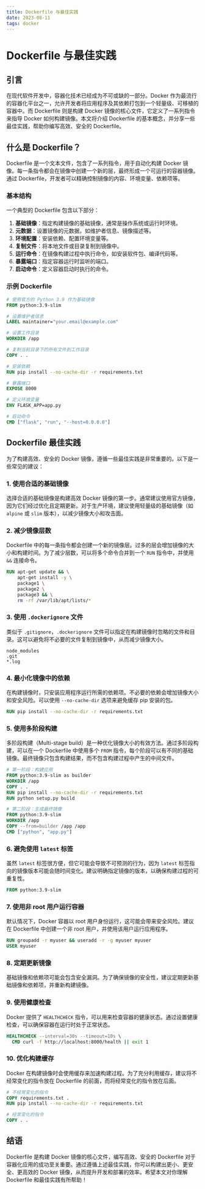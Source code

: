 ```yaml
---
title: Dockerfile 与最佳实践
date: 2023-08-11
tags: docker
---
```


# Dockerfile 与最佳实践

## 引言

在现代软件开发中，容器化技术已经成为不可或缺的一部分。Docker 作为最流行的容器化平台之一，允许开发者将应用程序及其依赖打包到一个轻量级、可移植的容器中。而 Dockerfile 则是构建 Docker 镜像的核心文件，它定义了一系列指令来指导 Docker 如何构建镜像。本文将介绍 Dockerfile 的基本概念，并分享一些最佳实践，帮助你编写高效、安全的 Dockerfile。

## 什么是 Dockerfile？

Dockerfile 是一个文本文件，包含了一系列指令，用于自动化构建 Docker 镜像。每一条指令都会在镜像中创建一个新的层，最终形成一个可运行的容器镜像。通过 Dockerfile，开发者可以精确控制镜像的内容、环境变量、依赖项等。

### 基本结构

一个典型的 Dockerfile 包含以下部分：

1. **基础镜像**：指定构建镜像的基础镜像，通常是操作系统或运行时环境。
2. **元数据**：设置镜像的元数据，如维护者信息、镜像描述等。
3. **环境配置**：安装依赖、配置环境变量等。
4. **复制文件**：将本地文件或目录复制到镜像中。
5. **运行命令**：在镜像构建过程中执行命令，如安装软件包、编译代码等。
6. **暴露端口**：指定容器运行时监听的端口。
7. **启动命令**：定义容器启动时执行的命令。

### 示例 Dockerfile

```Dockerfile
# 使用官方的 Python 3.9 作为基础镜像
FROM python:3.9-slim

# 设置维护者信息
LABEL maintainer="your.email@example.com"

# 设置工作目录
WORKDIR /app

# 复制当前目录下的所有文件到工作目录
COPY . .

# 安装依赖
RUN pip install --no-cache-dir -r requirements.txt

# 暴露端口
EXPOSE 8000

# 定义环境变量
ENV FLASK_APP=app.py

# 启动命令
CMD ["flask", "run", "--host=0.0.0.0"]
```

## Dockerfile 最佳实践

为了构建高效、安全的 Docker 镜像，遵循一些最佳实践是非常重要的。以下是一些常见的建议：

### 1. 使用合适的基础镜像

选择合适的基础镜像是构建高效 Docker 镜像的第一步。通常建议使用官方镜像，因为它们经过优化且定期更新。对于生产环境，建议使用轻量级的基础镜像（如 `alpine` 或 `slim` 版本），以减少镜像大小和攻击面。

### 2. 减少镜像层数

Dockerfile 中的每一条指令都会创建一个新的镜像层。过多的层会增加镜像的大小和构建时间。为了减少层数，可以将多个命令合并到一个 `RUN` 指令中，并使用 `&&` 连接命令。

```Dockerfile
RUN apt-get update && \
    apt-get install -y \
    package1 \
    package2 \
    package3 && \
    rm -rf /var/lib/apt/lists/*
```

### 3. 使用 `.dockerignore` 文件

类似于 `.gitignore`，`.dockerignore` 文件可以指定在构建镜像时忽略的文件和目录。这可以避免将不必要的文件复制到镜像中，从而减少镜像大小。

```plaintext
node_modules
.git
*.log
```

### 4. 最小化镜像中的依赖

在构建镜像时，只安装应用程序运行所需的依赖项。不必要的依赖会增加镜像大小和安全风险。可以使用 `--no-cache-dir` 选项来避免缓存 pip 安装的包。

```Dockerfile
RUN pip install --no-cache-dir -r requirements.txt
```

### 5. 使用多阶段构建

多阶段构建（Multi-stage build）是一种优化镜像大小的有效方法。通过多阶段构建，可以在一个 Dockerfile 中使用多个 `FROM` 指令，每个阶段可以有不同的基础镜像。最终镜像只包含构建结果，而不包含构建过程中产生的中间文件。

```Dockerfile
# 第一阶段：构建应用
FROM python:3.9-slim as builder
WORKDIR /app
COPY . .
RUN pip install --no-cache-dir -r requirements.txt
RUN python setup.py build

# 第二阶段：生成最终镜像
FROM python:3.9-slim
WORKDIR /app
COPY --from=builder /app /app
CMD ["python", "app.py"]
```

### 6. 避免使用 `latest` 标签

虽然 `latest` 标签很方便，但它可能会导致不可预测的行为，因为 `latest` 标签指向的镜像版本可能会随时间变化。建议明确指定镜像的版本，以确保构建过程的可重复性。

```Dockerfile
FROM python:3.9-slim
```

### 7. 使用非 root 用户运行容器

默认情况下，Docker 容器以 root 用户身份运行，这可能会带来安全风险。建议在 Dockerfile 中创建一个非 root 用户，并使用该用户运行应用程序。

```Dockerfile
RUN groupadd -r myuser && useradd -r -g myuser myuser
USER myuser
```

### 8. 定期更新镜像

基础镜像和依赖项可能会包含安全漏洞。为了确保镜像的安全性，建议定期更新基础镜像和依赖项，并重新构建镜像。

### 9. 使用健康检查

Docker 提供了 `HEALTHCHECK` 指令，可以用来检查容器的健康状态。通过设置健康检查，可以确保容器在运行时处于正常状态。

```Dockerfile
HEALTHCHECK --interval=30s --timeout=10s \
  CMD curl -f http://localhost:8000/health || exit 1
```

### 10. 优化构建缓存

Docker 在构建镜像时会使用缓存来加速构建过程。为了充分利用缓存，建议将不经常变化的指令放在 Dockerfile 的前面，而将经常变化的指令放在后面。

```Dockerfile
# 不经常变化的指令
COPY requirements.txt .
RUN pip install --no-cache-dir -r requirements.txt

# 经常变化的指令
COPY . .
```

## 结语

Dockerfile 是构建 Docker 镜像的核心文件，编写高效、安全的 Dockerfile 对于容器化应用的成功至关重要。通过遵循上述最佳实践，你可以构建出更小、更安全、更高效的 Docker 镜像，从而提升开发和部署的效率。希望本文对你理解 Dockerfile 和最佳实践有所帮助！